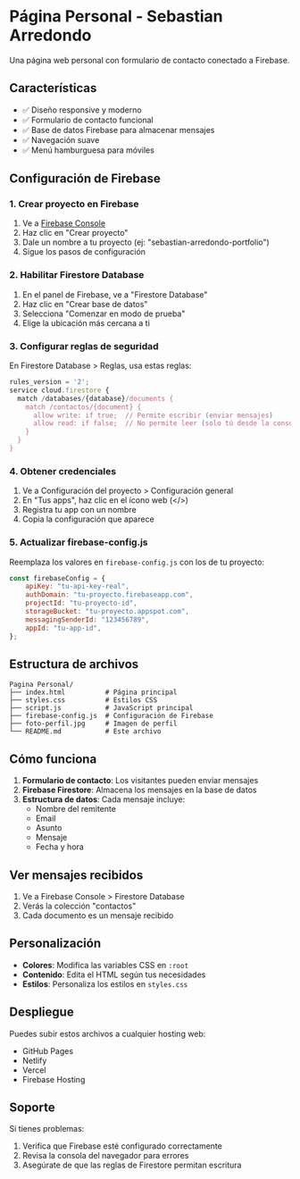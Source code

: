 # Página Personal - Sebastian Arredondo

Una página web personal con formulario de contacto conectado a Firebase.

## Características

-   ✅ Diseño responsive y moderno
-   ✅ Formulario de contacto funcional
-   ✅ Base de datos Firebase para almacenar mensajes
-   ✅ Navegación suave
-   ✅ Menú hamburguesa para móviles

## Configuración de Firebase

### 1. Crear proyecto en Firebase

1. Ve a [Firebase Console](https://console.firebase.google.com/)
2. Haz clic en "Crear proyecto"
3. Dale un nombre a tu proyecto (ej: "sebastian-arredondo-portfolio")
4. Sigue los pasos de configuración

### 2. Habilitar Firestore Database

1. En el panel de Firebase, ve a "Firestore Database"
2. Haz clic en "Crear base de datos"
3. Selecciona "Comenzar en modo de prueba"
4. Elige la ubicación más cercana a ti

### 3. Configurar reglas de seguridad

En Firestore Database > Reglas, usa estas reglas:

```javascript
rules_version = '2';
service cloud.firestore {
  match /databases/{database}/documents {
    match /contactos/{document} {
      allow write: if true;  // Permite escribir (enviar mensajes)
      allow read: if false;  // No permite leer (solo tú desde la consola)
    }
  }
}
```

### 4. Obtener credenciales

1. Ve a Configuración del proyecto > Configuración general
2. En "Tus apps", haz clic en el ícono web (</>)
3. Registra tu app con un nombre
4. Copia la configuración que aparece

### 5. Actualizar firebase-config.js

Reemplaza los valores en `firebase-config.js` con los de tu proyecto:

```javascript
const firebaseConfig = {
    apiKey: "tu-api-key-real",
    authDomain: "tu-proyecto.firebaseapp.com",
    projectId: "tu-proyecto-id",
    storageBucket: "tu-proyecto.appspot.com",
    messagingSenderId: "123456789",
    appId: "tu-app-id",
};
```

## Estructura de archivos

```
Pagina Personal/
├── index.html          # Página principal
├── styles.css          # Estilos CSS
├── script.js           # JavaScript principal
├── firebase-config.js  # Configuración de Firebase
├── foto-perfil.jpg     # Imagen de perfil
└── README.md           # Este archivo
```

## Cómo funciona

1. **Formulario de contacto**: Los visitantes pueden enviar mensajes
2. **Firebase Firestore**: Almacena los mensajes en la base de datos
3. **Estructura de datos**: Cada mensaje incluye:
    - Nombre del remitente
    - Email
    - Asunto
    - Mensaje
    - Fecha y hora

## Ver mensajes recibidos

1. Ve a Firebase Console > Firestore Database
2. Verás la colección "contactos"
3. Cada documento es un mensaje recibido

## Personalización

-   **Colores**: Modifica las variables CSS en `:root`
-   **Contenido**: Edita el HTML según tus necesidades
-   **Estilos**: Personaliza los estilos en `styles.css`

## Despliegue

Puedes subir estos archivos a cualquier hosting web:

-   GitHub Pages
-   Netlify
-   Vercel
-   Firebase Hosting

## Soporte

Si tienes problemas:

1. Verifica que Firebase esté configurado correctamente
2. Revisa la consola del navegador para errores
3. Asegúrate de que las reglas de Firestore permitan escritura
